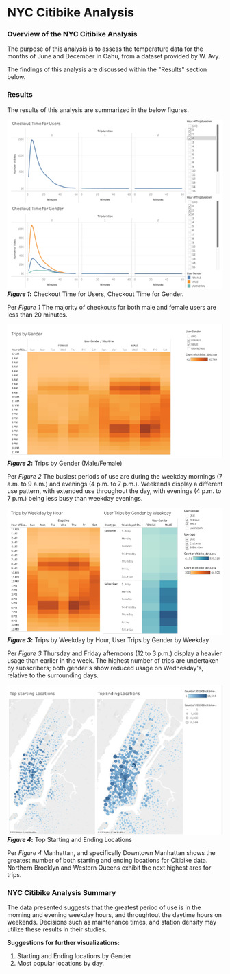 # NYC Citibike Analysis

### **Overview of the NYC Citibike Analysis**
The purpose of this analysis is to assess the temperature data for the months of June and December in Oahu, from a dataset provided by W. Avy.

The findings of this analysis are discussed within the "Results" section below.


### **Results**

The results of this analysis are summarized in the below figures.


![Figure 1](https://github.com/CR-HSDC/bikesharing/blob/main/resources/Fig_1_CheckoutTime.png)
**_Figure 1_:** Checkout Time for Users, Checkout Time for Gender. 

Per *Figure 1* The majority of checkouts for both male and female users are less than 20 minutes.

![Figure 2](https://github.com/CR-HSDC/bikesharing/blob/main/resources/Fig_2_TripByGender.png)
**_Figure 2_:** Trips by Gender (Male/Female)

Per *Figure 2* The busiest periods of use are during the weekday mornings (7 a.m. to 9 a.m.) and evenings (4 p.m. to 7 p.m.). Weekends display a different use pattern, with extended use throughout the day, with evenings (4 p.m. to 7 p.m.) being less busy than weekday evenings.

![Figure 3](https://github.com/CR-HSDC/bikesharing/blob/main/resources/Fig_3_TripsByWeekday.png)
**_Figure 3_:** Trips by Weekday by Hour, User Trips by Gender by Weekday

Per *Figure 3* Thursday and Friday afternoons (12 to 3 p.m.) display a heavier usage than earlier in the week. The highest number of trips are undertaken by subscribers; both gender's show reduced usage on Wednesday's, relative to the surrounding days.

![Figure 4](https://github.com/CR-HSDC/bikesharing/blob/main/resources/Fig_4_Locations.png)
**_Figure 4_:** Top Starting and Ending Locations

Per *Figure 4* Manhattan, and specifically Downtown Manhattan shows the greatest number of both starting and ending locations for Citibike data. Northern Brooklyn and Western Queens exhibit the next highest ares for trips.


### **NYC Citibike Analysis Summary**

The data presented suggests that the greatest period of use is in the morning and evening weekday hours, and throughtout the daytime hours on weekends. Decisions such as maintenance times, and station density may utilize these results in their studies.

**Suggestions for further visualizations:**

1. Starting and Ending locations by Gender
2. Most popular locations by day.
	